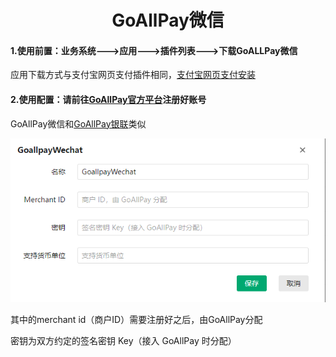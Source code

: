 <h1 align="center">GoAllPay微信</h1>

#### 1.使用前置：业务系统--->应用--->插件列表--->下载GoALLPay微信

应用下载方式与支付宝网页支付插件相同，[支付宝网页支付安装](Alipayweb.md)

#### 2.使用配置：请前往[GoAllPay官方平台](https://goallpayx.com/cn/contact.html)注册好账号

GoAllPay微信和[GoAllPay银联](./GoAllPay银联.md)类似

![](img_pay_interface/15.png)

其中的merchant id（商户ID）需要注册好之后，由GoAllPay分配

密钥为双方约定的签名密钥 Key（接入 GoAllPay 时分配）

